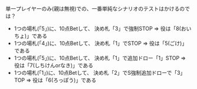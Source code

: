 単一プレイヤーのみ(親は無視)での、一番単純なシナリオのテストはかけるのでは？

- 1つの場札(「5」)に、10点Betして、 決め札「3」で強制STOP               => 役は「8(おいちょ)」である
- 1つの場札(「4」)に、10点Betして、 決め札「1」でSTOP                   => 役は「5(ごけ)」である
- 1つの場札(「5」)に、10点Betして、 決め札「1」で追加ドロー「1」STOP      => 役は「7(しちけんorなき)」である
- 1つの場札(「1」)に、10点Betして、 決め札「2」でS強制追加ドローで「3」TOP => 役は「6(ろっぽう)」である


